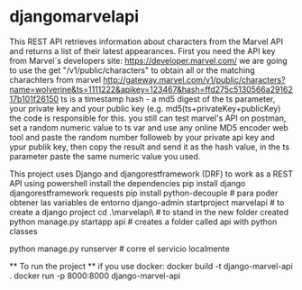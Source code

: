 # djangomarvelapi
This REST API retrieves information about characters from the Marvel API and returns a list of their latest appearances.
First you need the API key from Marvel´s developers site: https://developer.marvel.com/
we are going to use the get "/v1/public/characters" to obtain all or the matching charachters from marvel 
http://gateway.marvel.com/v1/public/characters?name=wolverine&ts=1111222&apikey=123467&hash=ffd275c5130566a2916217b101f26150
ts is a timestamp
hash - a md5 digest of the ts parameter, your private key and your public key (e.g. md5(ts+privateKey+publicKey) the code is responsible for this. you still can test marvel's API on postman, set a random numeric value to ts var and use any online MD5 encoder web tool and paste the random number followeb by your private api key and ypur publik key, then copy the result and send it as the hash value, in the ts parameter paste the same numeric value you used.

This project uses Django and djangorestframework (DRF) to work as a REST API
using powershell install the dependencies
pip install django djangorestframework requests
pip install python-decouple  # para poder obtener las variables de entorno
django-admin startproject marvelapi  # to create a django project
cd .\marvelapi\  # to stand in the new folder created
 python manage.py startapp api    # creates a folder called api with python classes

python manage.py runserver  # corre el servicio localmente




** To run the project **
if you use docker:
docker build -t django-marvel-api . 
docker run -p 8000:8000 django-marvel-api



